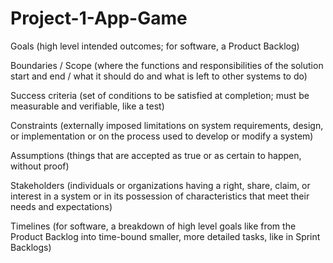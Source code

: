 # Project-1-App-Game
Goals (high level intended outcomes; for software, a Product Backlog)  

Boundaries / Scope (where the functions and responsibilities of the solution start and end / what it should do and what is left to other systems to do)  

Success criteria (set of conditions to be satisfied at completion; must be measurable and verifiable, like a test)  

Constraints (externally imposed limitations on system requirements, design, or implementation or on the process used to develop or modify a system)  

Assumptions (things that are accepted as true or as certain to happen, without proof)  

Stakeholders (individuals or organizations having a right, share, claim, or interest in a system or in its possession of characteristics that meet their needs and expectations)  

Timelines (for software, a breakdown of high level goals like from the Product Backlog into time-bound smaller, more detailed tasks, like in Sprint Backlogs)
